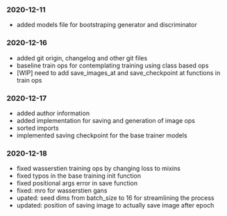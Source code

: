 ### 2020-12-11
- added models file for bootstraping generator and discriminator

### 2020-12-16
- added git origin, changelog and other git files
- baseline train ops for contemplating training using class based ops
- [WIP] need to add save_images_at and save_checkpoint at functions in train ops

### 2020-12-17
- added author information
- added implementation for saving and generation of image ops
- sorted imports
- implemented saving checkpoint for the base trainer models

### 2020-12-18
- fixed wasserstien training ops by changing loss to mixins
- fixed typos in the base training init function
- fixed positional args error in save function
- fixed: mro for wasserstien gans
- upated: seed dims from batch_size to 16 for streamlining the process
- updated: position of saving image to actually save image after epoch
